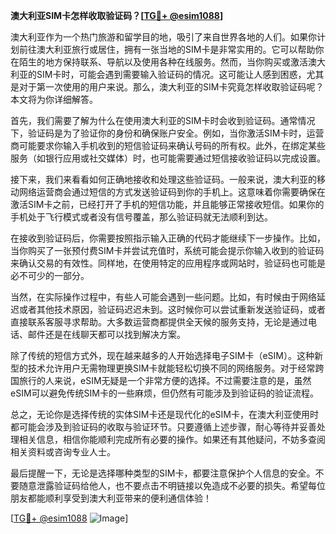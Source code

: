 **澳大利亚SIM卡怎样收取验证码？[[TG💪+ @esim1088](https://t.me/s/esim1088)]**

澳大利亚作为一个热门旅游和留学目的地，吸引了来自世界各地的人们。如果你计划前往澳大利亚旅行或居住，拥有一张当地的SIM卡是非常实用的。它可以帮助你在陌生的地方保持联系、导航以及使用各种在线服务。然而，当你购买或激活澳大利亚的SIM卡时，可能会遇到需要输入验证码的情况。这可能让人感到困惑，尤其是对于第一次使用的用户来说。那么，澳大利亚的SIM卡究竟怎样收取验证码呢？本文将为你详细解答。

首先，我们需要了解为什么在使用澳大利亚的SIM卡时会收到验证码。通常情况下，验证码是为了验证你的身份和确保账户安全。例如，当你激活SIM卡时，运营商可能要求你输入手机收到的短信验证码来确认号码的所有权。此外，在绑定某些服务（如银行应用或社交媒体）时，也可能需要通过短信接收验证码以完成设置。

接下来，我们来看看如何正确地接收和处理这些验证码。一般来说，澳大利亚的移动网络运营商会通过短信的方式发送验证码到你的手机上。这意味着你需要确保在激活SIM卡之前，已经打开了手机的短信功能，并且能够正常接收短信。如果你的手机处于飞行模式或者没有信号覆盖，那么验证码就无法顺利到达。

在接收到验证码后，你需要按照指示输入正确的代码才能继续下一步操作。比如，当你购买了一张预付费SIM卡并尝试充值时，系统可能会提示你输入收到的验证码来确认交易的有效性。同样地，在使用特定的应用程序或网站时，验证码也可能是必不可少的一部分。

当然，在实际操作过程中，有些人可能会遇到一些问题。比如，有时候由于网络延迟或者其他技术原因，验证码迟迟未到。这时候你可以尝试重新发送验证码，或者直接联系客服寻求帮助。大多数运营商都提供全天候的服务支持，无论是通过电话、邮件还是在线聊天都可以找到解决方案。

除了传统的短信方式外，现在越来越多的人开始选择电子SIM卡（eSIM）。这种新型的技术允许用户无需物理更换SIM卡就能轻松切换不同的网络服务。对于经常跨国旅行的人来说，eSIM无疑是一个非常方便的选择。不过需要注意的是，虽然eSIM可以避免传统SIM卡的一些麻烦，但仍然有可能涉及到验证码的验证流程。

总之，无论你是选择传统的实体SIM卡还是现代化的eSIM卡，在澳大利亚使用时都可能会涉及到验证码的收取与验证环节。只要遵循上述步骤，耐心等待并妥善处理相关信息，相信你能顺利完成所有必要的操作。如果还有其他疑问，不妨多查阅相关资料或咨询专业人士。

最后提醒一下，无论是选择哪种类型的SIM卡，都要注意保护个人信息的安全。不要随意泄露验证码给他人，也不要点击不明链接以免造成不必要的损失。希望每位朋友都能顺利享受到澳大利亚带来的便利通信体验！

[[TG💪+ @esim1088](https://t.me/s/esim1088) ![Image](https://i.postimg.cc/4NQfJmqS/Snipaste-2025-05-13-00-14-12.png)]